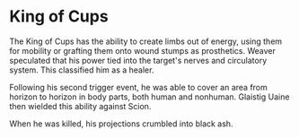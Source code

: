 # King of Cups
The King of Cups has the ability to create limbs out of energy, using them for mobility or grafting them onto wound stumps as prosthetics. Weaver speculated that his power tied into the target's nerves and circulatory system. This classified him as a healer.  

Following his second trigger event, he was able to cover an area from horizon to horizon in body parts, both human and nonhuman. Glaistig Uaine then wielded this ability against Scion.

When he was killed, his projections crumbled into black ash.
